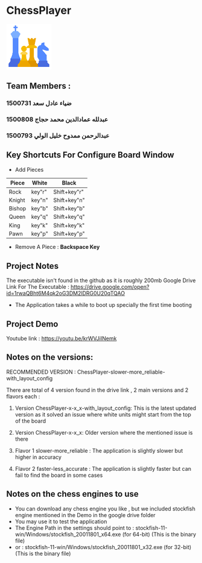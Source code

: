# ChessPlayer
![](images/logo.png)
## Team Members :
### ضياء عادل سعد 1500731
### عبدلله عمادالدين محمد حجاج 1500808
### عبدالرحمن ممدوح خليل الولي 1500793

## Key Shortcuts For Configure Board Window 
* Add Pieces

| Piece         | White         | Black        | 
| ------------- | ------------- |------------- |
| Rock          | key"r"        | Shift+key"r" |
| Knight        | key"n"        | Shift+key"n" |
| Bishop        | key"b"        | Shift+key"b" |
| Queen         | key"q"        | Shift+key"q" |
| King          | key"k"        | Shift+key"k" |
| Pawn          | key"p"        | Shift+key"p" |

* Remove A Piece : **Backspace Key** 

## Project Notes 
The executable isn't found in the github as it is roughly 200mb 
Google Drive Link For The Executable : https://drive.google.com/open?id=1rwaQBht6M4qk2oG3DM2lDRG0U20qTQAO

* The Application takes a while to boot up specially the first time booting

## Project Demo
Youtube link : https://youtu.be/krWVJiINemk
## Notes on the versions:

RECOMMENDED VERSION : ChessPlayer-slower-more_reliable-with_layout_config

There are total of 4 version found in the drive link , 2 main versions and 2 flavors each :

1. Version ChessPlayer-x-x_x-with_layout_config:
 This is the latest updated version as it solved an issue where white units might start from the top of the board 
2. Version ChessPlayer-x-x_x:
 Older version where the mentioned issue is there 

1. Flavor 1 slower-more_reliable :
 The application is slightly slower but higher in accuracy 
2. Flavor 2 faster-less_accurate :
 The application is slightly faster but can fail to find the board in some cases

## Notes on the chess engines to use 

* You can download any chess engine you like , but we included stockfish engine mentioned in the Demo in the google drive folder 
* You may use it to test the application 
* The Engine Path in the settings should point to : stockfish-11-win/Windows/stockfish_20011801_x64.exe (for 64-bit) (This is the binary file)
* or : stockfish-11-win/Windows/stockfish_20011801_x32.exe (for 32-bit) (This is the binary file)
